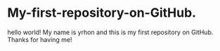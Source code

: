 # My-first-repository-on-GitHub.
hello world! My name is yrhon and this is my first repository on GitHub. Thanks for having me!
